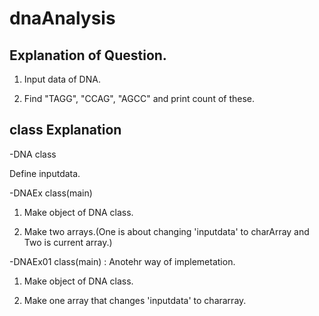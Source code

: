 # dnaAnalysis

## Explanation of Question.

1. Input data of DNA.

2. Find "TAGG", "CCAG", "AGCC" and print count of these.

## class Explanation

-DNA class

Define inputdata.

-DNAEx class(main)

1. Make object of DNA class.

2. Make two arrays.(One is about changing 'inputdata' to charArray and Two is current array.)


-DNAEx01 class(main) : Anotehr way of implemetation.

1. Make object of DNA class.

2. Make one array that changes 'inputdata' to chararray.

